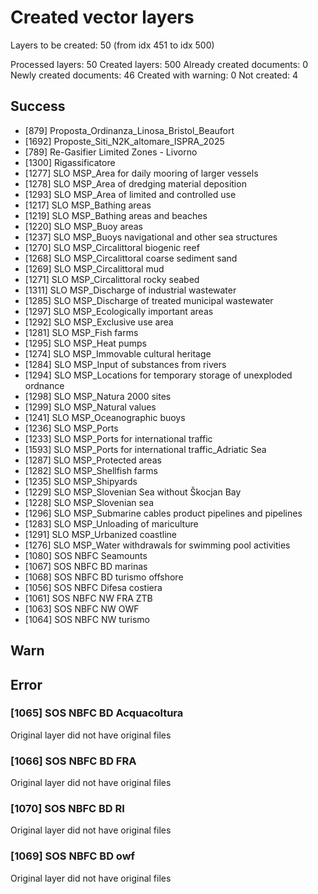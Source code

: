 # Created vector layers

Layers to be created: 50 (from idx 451 to idx 500)

Processed layers: 50
Created layers: 500
Already created documents: 0
Newly created documents: 46
Created with warning: 0
Not created: 4

## Success

- [879] Proposta_Ordinanza_Linosa_Bristol_Beaufort
- [1692] Proposte_Siti_N2K_altomare_ISPRA_2025
- [789] Re-Gasifier Limited Zones - Livorno
- [1300] Rigassificatore
- [1277] SLO MSP_Area for daily mooring of larger vessels
- [1278] SLO MSP_Area of dredging material deposition
- [1293] SLO MSP_Area of limited and controlled use
- [1217] SLO MSP_Bathing areas
- [1219] SLO MSP_Bathing areas and beaches
- [1220] SLO MSP_Buoy areas
- [1237] SLO MSP_Buoys navigational and other sea structures
- [1270] SLO MSP_Circalittoral biogenic reef
- [1268] SLO MSP_Circalittoral coarse sediment sand
- [1269] SLO MSP_Circalittoral mud
- [1271] SLO MSP_Circalittoral rocky seabed
- [1311] SLO MSP_Discharge of industrial wastewater
- [1285] SLO MSP_Discharge of treated municipal wastewater
- [1297] SLO MSP_Ecologically important areas
- [1292] SLO MSP_Exclusive use area
- [1281] SLO MSP_Fish farms
- [1295] SLO MSP_Heat pumps
- [1274] SLO MSP_Immovable cultural heritage
- [1284] SLO MSP_Input of substances from rivers
- [1294] SLO MSP_Locations for temporary storage of unexploded ordnance
- [1298] SLO MSP_Natura 2000 sites
- [1299] SLO MSP_Natural values
- [1241] SLO MSP_Oceanographic buoys
- [1236] SLO MSP_Ports
- [1233] SLO MSP_Ports for international traffic
- [1593] SLO MSP_Ports for international traffic_Adriatic Sea
- [1287] SLO MSP_Protected areas
- [1282] SLO MSP_Shellfish farms
- [1235] SLO MSP_Shipyards
- [1229] SLO MSP_Slovenian Sea without Škocjan Bay
- [1228] SLO MSP_Slovenian sea
- [1296] SLO MSP_Submarine cables product pipelines and pipelines
- [1283] SLO MSP_Unloading of mariculture
- [1291] SLO MSP_Urbanized coastline
- [1276] SLO MSP_Water withdrawals for swimming pool activities
- [1080] SOS NBFC  Seamounts
- [1067] SOS NBFC BD marinas
- [1068] SOS NBFC BD turismo offshore
- [1056] SOS NBFC Difesa costiera
- [1061] SOS NBFC NW FRA ZTB
- [1063] SOS NBFC NW OWF
- [1064] SOS NBFC NW turismo

## Warn

## Error

### [1065] SOS NBFC BD Acquacoltura

Original layer did not have original files

### [1066] SOS NBFC BD FRA

Original layer did not have original files

### [1070] SOS NBFC BD RI

Original layer did not have original files

### [1069] SOS NBFC BD owf

Original layer did not have original files
